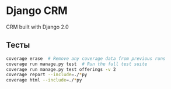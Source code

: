 # Django CRM
CRM built with Django 2.0

## Тесты
```bash
coverage erase  # Remove any coverage data from previous runs
coverage run manage.py test  # Run the full test suite
coverage run manage.py test offerings -v 2
coverage report --include=./*py
coverage html --include=./*py
